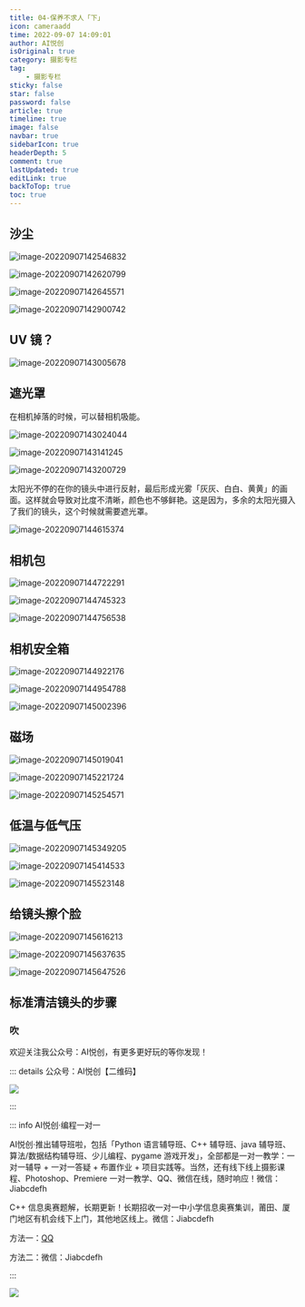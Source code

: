 ```yaml
---
title: 04-保养不求人「下」
icon: cameraadd
time: 2022-09-07 14:09:01
author: AI悦创
isOriginal: true
category: 摄影专栏
tag:
    - 摄影专栏
sticky: false
star: false
password: false
article: true
timeline: true
image: false
navbar: true
sidebarIcon: true
headerDepth: 5
comment: true
lastUpdated: true
editLink: true
backToTop: true
toc: true
---
```


## 沙尘

![image-20220907142546832](./04.assets/image-20220907142546832.png)

![image-20220907142620799](./04.assets/image-20220907142620799.png)

![image-20220907142645571](./04.assets/image-20220907142645571.png)

![image-20220907142900742](./04.assets/image-20220907142900742.png)

## UV 镜？

![image-20220907143005678](./04.assets/image-20220907143005678.png)

## 遮光罩

在相机掉落的时候，可以替相机吸能。

![image-20220907143024044](./04.assets/image-20220907143024044.png)

![image-20220907143141245](./04.assets/image-20220907143141245.png)

![image-20220907143200729](./04.assets/image-20220907143200729.png)

太阳光不停的在你的镜头中进行反射，最后形成光雾「灰灰、白白、黄黄」的画面。这样就会导致对比度不清晰，颜色也不够鲜艳。这是因为，多余的太阳光摄入了我们的镜头，这个时候就需要遮光罩。

![image-20220907144615374](./04.assets/image-20220907144615374.png)

## 相机包

![image-20220907144722291](./04.assets/image-20220907144722291.png)

![image-20220907144745323](./04.assets/image-20220907144745323.png)

![image-20220907144756538](./04.assets/image-20220907144756538.png)

## 相机安全箱

![image-20220907144922176](./04.assets/image-20220907144922176.png)

![image-20220907144954788](./04.assets/image-20220907144954788.png)

![image-20220907145002396](./04.assets/image-20220907145002396.png)

## 磁场

![image-20220907145019041](./04.assets/image-20220907145019041.png)

![image-20220907145221724](./04.assets/image-20220907145221724.png)

![image-20220907145254571](./04.assets/image-20220907145254571.png)

## 低温与低气压

![image-20220907145349205](./04.assets/image-20220907145349205.png)

![image-20220907145414533](./04.assets/image-20220907145414533.png)

![image-20220907145523148](./04.assets/image-20220907145523148.png)



## 给镜头擦个脸

![image-20220907145616213](./04.assets/image-20220907145616213.png)

![image-20220907145637635](./04.assets/image-20220907145637635.png)

![image-20220907145647526](./04.assets/image-20220907145647526.png)

## 标准清洁镜头的步骤

### 吹











欢迎关注我公众号：AI悦创，有更多更好玩的等你发现！

::: details 公众号：AI悦创【二维码】

![](/gzh.jpg)

:::

::: info AI悦创·编程一对一

AI悦创·推出辅导班啦，包括「Python 语言辅导班、C++ 辅导班、java 辅导班、算法/数据结构辅导班、少儿编程、pygame 游戏开发」，全部都是一对一教学：一对一辅导 + 一对一答疑 + 布置作业 + 项目实践等。当然，还有线下线上摄影课程、Photoshop、Premiere 一对一教学、QQ、微信在线，随时响应！微信：Jiabcdefh

C++ 信息奥赛题解，长期更新！长期招收一对一中小学信息奥赛集训，莆田、厦门地区有机会线下上门，其他地区线上。微信：Jiabcdefh

方法一：[QQ](http://wpa.qq.com/msgrd?v=3&uin=1432803776&site=qq&menu=yes)

方法二：微信：Jiabcdefh

:::

![](/zsxq.jpg)







